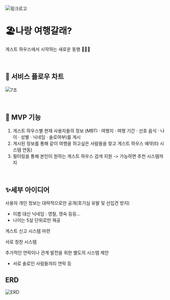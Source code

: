 ![핑크로고](https://github.com/user-attachments/assets/dd751d7d-a8fb-4382-bba9-cd8f49b12e18)

# 🏖나랑 여행갈래?  
게스트 하우스에서 시작하는 새로운 동행 👨‍👦‍👦  

<br/>

## 📌 서비스 플로우 차트
![7조](https://github.com/user-attachments/assets/d08a01f6-5d8b-49ed-baa8-c7405752abca)
  
<br/>

## 🎯 MVP 기능

1. 게스트 하우스별 현재 사용자들의 정보 (MBTI · 여행지 · 여행 기간 · 선호 음식 · 나이 · 성별 · 닉네임 · 솔로여부)를 게시
2. 게시된 정보를 통해 같이 여행을 하고싶은 사람들을 찾고 게스트 하우스 예약(타 시스템 연동)
3. 필터링을 통해 본인이 원하는 게스트 하우스 검색 지원 -> 가능하면 추천 시스템까지

<br/>

## ✨세부 아이디어
사용자 개인 정보는 대략적으로만 공개(호기심 유발 및 선입견 방지)
- 이름 대신 닉네임 : 영철, 영숙 등등...
- 나이는 5살 단위로만 제공
  
게스트 신고 시스템 마련

서로 칭찬 시스템

추가적인 연락이나 관계 발전을 위한 별도의 시스템 제안
- 서로 솔로인 사람들끼리 연락 등

## ERD

![ERD](https://github.com/user-attachments/assets/1e1a982b-bd69-4af9-ae45-0da4dee71f26)
